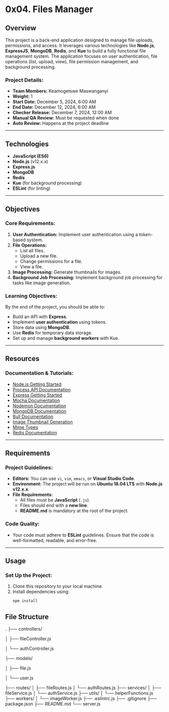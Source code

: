 # 0x04. Files Manager

## Overview

This project is a back-end application designed to manage file uploads, permissions, and access. It leverages various technologies like **Node.js**, **ExpressJS**, **MongoDB**, **Redis**, and **Kue** to build a fully functional file management system. The application focuses on user authentication, file operations (list, upload, view), file permission management, and background processing.

### Project Details:

- **Team Members:** Keamogetswe Maswanganyi
- **Weight:** 1
- **Start Date:** December 5, 2024, 6:00 AM
- **End Date:** December 12, 2024, 6:00 AM
- **Checker Release:** December 7, 2024, 12:00 AM
- **Manual QA Review:** Must be requested when done
- **Auto Review:** Happens at the project deadline

---

## Technologies

- **JavaScript (ES6)**
- **Node.js** (v12.x.x)
- **Express.js**
- **MongoDB**
- **Redis**
- **Kue** (for background processing)
- **ESLint** (for linting)

---

## Objectives

### Core Requirements:
1. **User Authentication:** Implement user authentication using a token-based system.
2. **File Operations:**
   - List all files.
   - Upload a new file.
   - Change permissions for a file.
   - View a file.
3. **Image Processing:** Generate thumbnails for images.
4. **Background Job Processing:** Implement background job processing for tasks like image generation.
   
### Learning Objectives:
By the end of the project, you should be able to:
- Build an API with **Express**.
- Implement **user authentication** using tokens.
- Store data using **MongoDB**.
- Use **Redis** for temporary data storage.
- Set up and manage **background workers** with Kue.

---

## Resources

### Documentation & Tutorials:
- [Node.js Getting Started](https://nodejs.org/en/docs/)
- [Process API Documentation](https://nodejs.org/dist/latest-v14.x/docs/api/process.html)
- [Express Getting Started](https://expressjs.com/en/starter/installing.html)
- [Mocha Documentation](https://mochajs.org/)
- [Nodemon Documentation](https://www.npmjs.com/package/nodemon)
- [MongoDB Documentation](https://www.mongodb.com/docs/)
- [Bull Documentation](https://optimalbits.github.io/bull/)
- [Image Thumbnail Generation](https://www.npmjs.com/package/sharp)
- [Mime Types](https://www.npmjs.com/package/mime-types)
- [Redis Documentation](https://redis.io/docs/)
  
---

## Requirements

### Project Guidelines:
- **Editors:** You can use `vi`, `vim`, `emacs`, or **Visual Studio Code**.
- **Environment:** The project will be run on **Ubuntu 18.04 LTS** with **Node.js v12.x.x**.
- **File Requirements:**
  - All files must be **JavaScript** (`.js`).
  - Files should end with a **new line**.
  - **README.md** is mandatory at the root of the project.
  
### Code Quality:
- Your code must adhere to **ESLint** guidelines. Ensure that the code is well-formatted, readable, and error-free.

---

## Usage

### Set Up the Project:
1. Clone this repository to your local machine.
2. Install dependencies using:
   ```bash
   npm install


## File Structure
.
├── controllers/

│   ├── fileController.js

│   └── authController.js

├── models/

│   ├── file.js

│   └── user.js

├── routes/
│   ├── fileRoutes.js
│   └── authRoutes.js
├── services/
│   ├── fileService.js
│   └── authService.js
├── utils/
│   └── helperFunctions.js
├── workers/
│   └── imageWorker.js
├── .eslintrc.js
├── .gitignore
├── package.json
├── README.md
└── server.js
